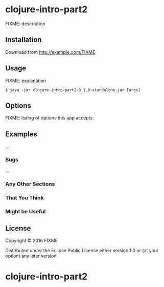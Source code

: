 # clojure-intro-part2

FIXME: description

## Installation

Download from http://example.com/FIXME.

## Usage

FIXME: explanation

    $ java -jar clojure-intro-part2-0.1.0-standalone.jar [args]

## Options

FIXME: listing of options this app accepts.

## Examples

...

### Bugs

...

### Any Other Sections
### That You Think
### Might be Useful

## License

Copyright © 2016 FIXME

Distributed under the Eclipse Public License either version 1.0 or (at
your option) any later version.
# clojure-intro-part2